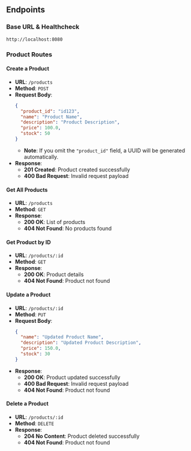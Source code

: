 ## Endpoints

### Base URL & Healthcheck
`http://localhost:8080`

### Product Routes

#### Create a Product
- **URL**: `/products`
- **Method**: `POST`
- **Request Body**:
    ```json
    {
      "product_id": "id123",
      "name": "Product Name",
      "description": "Product Description",
      "price": 100.0,
      "stock": 50
    }
    ```
    - **Note**: If you omit the `"product_id"` field, a UUID will be generated automatically.
- **Response**:
    - **201 Created**: Product created successfully
    - **400 Bad Request**: Invalid request payload

#### Get All Products
- **URL**: `/products`
- **Method**: `GET`
- **Response**:
    - **200 OK**: List of products
    - **404 Not Found**: No products found

#### Get Product by ID
- **URL**: `/products/:id`
- **Method**: `GET`
- **Response**:
    - **200 OK**: Product details
    - **404 Not Found**: Product not found

#### Update a Product
- **URL**: `/products/:id`
- **Method**: `PUT`
- **Request Body**:
    ```json
    {
      "name": "Updated Product Name",
      "description": "Updated Product Description",
      "price": 150.0,
      "stock": 30
    }
    ```
- **Response**:
    - **200 OK**: Product updated successfully
    - **400 Bad Request**: Invalid request payload
    - **404 Not Found**: Product not found

#### Delete a Product
- **URL**: `/products/:id`
- **Method**: `DELETE`
- **Response**:
    - **204 No Content**: Product deleted successfully
    - **404 Not Found**: Product not found